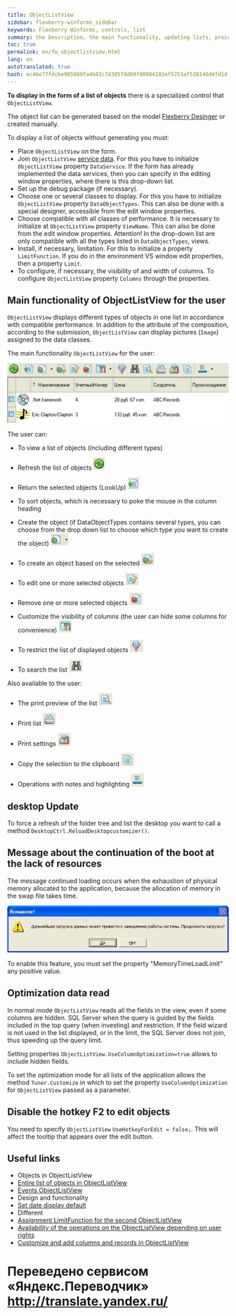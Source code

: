 ```yaml
--- 
title: ObjectListView 
sidebar: flexberry-winforms_sidebar 
keywords: Flexberry Winforms, controls, list 
summary: the Description, the main functionality, updating lists, processing and load optimization list 
toc: true 
permalink: en/fw_objectlistview.html 
lang: en 
autotranslated: true 
hash: ec46e77fdcbe985989fa4b83c7d305f8d69f08984102ef5253af538146d4fd1d 
--- 
```


__To display in the form of a list of objects__ there is a specialized control that `ObjectListView`. 

The object list can be generated based on the model [Flexberry Desinger](fd_landing_page.html) or created manually. 

To display a list of objects without generating you must: 

* Place `ObjectListView` on the form. 
* Join `ObjectListView` [service data](fo_data-service.html). For this you have to initialize `ObjectListView` property `DataService`. If the form has already implemented the data services, then you can specify in the editing window properties, where there is this drop-down list. 
* Set up the debug package (if necessary). 
* Choose one or several classes to display. For this you have to initialize `ObjectListView` property `DataObjectTypes`. This can also be done with a special designer, accessible from the edit window properties. 
* Choose compatible with all classes of performance. It is necessary to initialize at `ObjectListView` property `ViewName`. This can also be done from the edit window properties. Attention! In the drop-down list are only compatible with all the types listed in `DataObjectTypes`, views. 
* Install, if necessary, limitation. For this to initialize a property `LimitFunction`. If you do in the environment VS window edit properties, then a property `Limit`. 
* To configure, if necessary, the visibility of and width of columns. To configure `ObjectListView` property `Columns` through the properties. 

## Main functionality of ObjectListView for the user 

`ObjectListView` displays different types of objects in one list in accordance with compatible performance. In addition to the attribute of the composition, according to the submission, `ObjectListView` can display pictures (`Image`) assigned to the data classes. 

The main functionality `ObjectListView` for the user: 

![](/images/pages/products/flexberry-winforms/controls/olv/primer15.jpg) 

The user can: 

* To view a list of objects (including different types) 
* Refresh the list of objects ![](/images/pages/products/flexberry-winforms/controls/olv/primer16.jpg) 

* Return the selected objects (LookUp) ![](/images/pages/products/flexberry-winforms/controls/olv/primer17.jpg) 

* To sort objects, which is necessary to poke the mouse in the column heading 
* Create the object (if DataObjectTypes contains several types, you can choose from the drop down list to choose which type you want to create the object) ![](/images/pages/products/flexberry-winforms/controls/olv/primer18.jpg) 

* To create an object based on the selected ![](/images/pages/products/flexberry-winforms/controls/olv/primer19.jpg) 

* To edit one or more selected objects ![](/images/pages/products/flexberry-winforms/controls/olv/primer20.jpg) 

* Remove one or more selected objects ![](/images/pages/products/flexberry-winforms/controls/olv/primer21.jpg) 

* Customize the visibility of columns (the user can hide some columns for convenience) ![](/images/pages/products/flexberry-winforms/controls/olv/primer22.jpg) 

* To restrict the list of displayed objects ![](/images/pages/products/flexberry-winforms/controls/olv/primer23.jpg) 

* To search the list ![](/images/pages/products/flexberry-winforms/controls/olv/primer24.jpg) 

Also available to the user: 

* The print preview of the list ![](/images/pages/products/flexberry-winforms/controls/olv/primer25.jpg) 

* Print list ![](/images/pages/products/flexberry-winforms/controls/olv/primer26.jpg) 

* Print settings ![](/images/pages/products/flexberry-winforms/controls/olv/primer27.jpg) 

* Copy the selection to the clipboard ![](/images/pages/products/flexberry-winforms/controls/olv/primer28.jpg) 

* Operations with notes and highlighting ![](/images/pages/products/flexberry-winforms/controls/olv/primer29.jpg) 

## desktop Update 

To force a refresh of the folder tree and list the desktop you want to call a method `DesktopCtrl.ReloadDesktopcustomizer()`. 

## Message about the continuation of the boot at the lack of resources 

The message continued loading occurs when the exhaustion of physical memory allocated to the application, because the allocation of memory in the swap file takes time. 

![](/images/pages/products/flexberry-winforms/controls/olv/load-question.jpg) 

To enable this feature, you must set the property "MemoryTimeLoadLimit" any positive value. 

## Optimization data read 

In normal mode `ObjectListView` reads all the fields in the view, even if some columns are hidden. SQL Server when the query is guided by the fields included in the top query (when investing) and restriction. If the field wizard is not used in the list displayed, or in the limit, the SQL Server does not join, thus speeding up the query limit. 

Setting properties `ObjectListView.UseColumnOptimization=true` allows to include hidden fields. 

To set the optimization mode for all lists of the application allows the method `Tuner.Customize` in which to set the property `UseColumnOptimization` for `ObjectListView` passed as a parameter. 

## Disable the hotkey F2 to edit objects 

You need to specify `ObjectListView` `UseHotkeyForEdit = false;`. This will affect the tooltip that appears over the edit button. 

## Useful links 

* Objects in ObjectListView 
* [Entire list of objects in ObjectListView](fw_put-list-objects.html) 
* [Events ОbjectListView](fw_olv-event.html) 
* Design and functionality 
* [Set date display default](fw_date-format.html) 
* Different 
* [Assignment LimitFunction for the second ObjectListView](fw_assigning-limit-function-second-objectlistview.html) 
* [Availability of the operations on the ObjectListView depending on user rights](fw_objectlistview-rights.html) 
* [Customize and add columns and records in ObjectListView](fw_objectlistview-in-desktop-ctrl.html) 



 # Переведено сервисом «Яндекс.Переводчик» http://translate.yandex.ru/